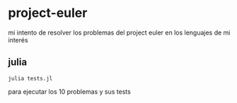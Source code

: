 # project-euler
mi intento de resolver los problemas del project euler en los lenguajes de mi interés

## julia
```
julia tests.jl
```
para ejecutar los 10 problemas y sus tests
